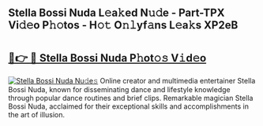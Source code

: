 ## Stella Bossi Nuda L𝚎a𝚔ed N𝚞𝚍e - Part-TPX Vi𝚍𝚎o P𝚑𝚘tos - H𝚘𝚝 O𝚗𝚕yf𝚊ns L𝚎a𝚔s XP2eB

# <h2><a href="http://kfciil.oniu.top/?m=Stella+Bossi+Nuda">🔗👉 🔴 Stella Bossi Nuda P𝚑ot𝚘𝚜 V𝚒d𝚎o</a></h2>

[![Stella Bossi Nuda Nu𝚍e𝚜](https://i.imgur.com/0qMVB7G.gif)](http://kfciil.oniu.top/?m=Stella+Bossi+Nuda)
Online creator and multimedia entertainer Stella Bossi Nuda, known for disseminating dance and lifestyle knowledge through popular dance routines and brief clips. Remarkable magician Stella Bossi Nuda, acclaimed for their exceptional skills and accomplishments in the art of illusion.  
